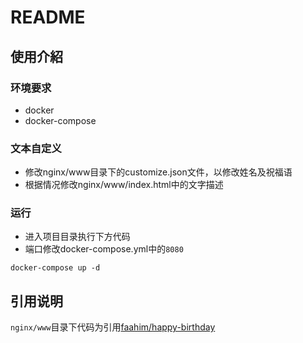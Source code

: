 # README

## 使用介紹

### 环境要求

- docker
- docker-compose

### 文本自定义

- 修改nginx/www目录下的customize.json文件，以修改姓名及祝福语
- 根据情况修改nginx/www/index.html中的文字描述

### 运行

- 进入项目目录执行下方代码
- 端口修改docker-compose.yml中的`8080`

~~~
docker-compose up -d
~~~

## 引用说明

`nginx/www`目录下代码为引用[faahim/happy-birthday](https://github.com/faahim/happy-birthday.git)